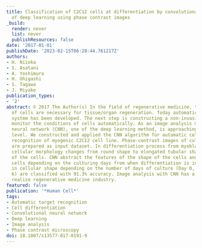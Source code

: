 ```yaml
---
title: Classification of C2C12 cells at differentiation by convolutional neural network
  of deep learning using phase contrast images
_build:
  render: never
  list: never
  publishResources: false
date: '2017-01-01'
publishDate: '2023-02-15T06:28:44.761217Z'
authors:
- H. Niioka
- S. Asatani
- A. Yoshimura
- H. Ohigashi
- S. Tagawa
- J. Miyake
publication_types:
- '2'
abstract: © 2017 The Author(s) In the field of regenerative medicine, tremendous numbers
  of cells are necessary for tissue/organ regeneration. Today automatic cell-culturing
  system has been developed. The next step is constructing a non-invasive method to
  monitor the conditions of cells automatically. As an image analysis method, convolutional
  neural network (CNN), one of the deep learning method, is approaching human recognition
  level. We constructed and applied the CNN algorithm for automatic cellular differentiation
  recognition of myogenic C2C12 cell line. Phase-contrast images of cultured C2C12
  are prepared as input dataset. In differentiation process from myoblasts to myotubes,
  cellular morphology changes from round shape to elongated tubular shape due to fusion
  of the cells. CNN abstract the features of the shape of the cells and classify the
  cells depending on the culturing days from when differentiation is induced. Changes
  in cellular shape depending on the number of days of culture (Day 0, Day 3, Day
  6) are classified with 91.3% accuracy. Image analysis with CNN has a potential to
  realize regenerative medicine industry.
featured: false
publication: '*Human Cell*'
tags:
- Automatic target recognition
- Cell differentiation
- Convolutional neural network
- Deep learning
- Image analysis
- Phase contrast microscopy
doi: 10.1007/s13577-017-0191-9
---
```


